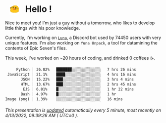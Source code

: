 <h1>   <img src="./spoink.gif" style="vertical-align:middle;" width="30px">   Hello ! </h1>

Nice to meet you! I'm just a guy without a tomorrow, who likes to develop little things with his poor knowledge.

Currently, I'm working on <a href='https://github.com/Asgarrrr/Luna'>`Luna`</a>, a Discord bot used by 74450 users with very unique features. I'm also working on `Yuna Unpack`, a tool for datamining the contents of Epic Seven's files.

This week, I've worked on ~20 hours of coding, and drinked 0 coffees ☕.

```
     Python │ 36.82%   ███████░░░░░░░░░░░░░   7 hrs 26 mins
 JavaScript │ 21.1%    ████░░░░░░░░░░░░░░░░   4 hrs 16 mins
       JSON │ 15.22%   ███░░░░░░░░░░░░░░░░░   3 hrs 4 mins
       HTML │ 13.67%   ███░░░░░░░░░░░░░░░░░   2 hrs 45 mins
        EJS │ 6.81%    █░░░░░░░░░░░░░░░░░░░   1 hr 22 mins
       Bash │ 4.97%    █░░░░░░░░░░░░░░░░░░░   1 hr
Image (png) │ 1.39%    ░░░░░░░░░░░░░░░░░░░░   16 mins
```

###### This presentation is [updated](https://github.com/Asgarrrr) automatically every 5 minute, most recently on 4/13/2022, 09:39:26 AM ( UTC±0 ).